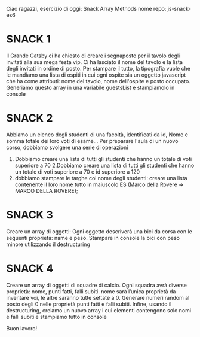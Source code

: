 Ciao ragazzi,
esercizio di oggi: Snack Array Methods
nome repo: js-snack-es6

# SNACK 1
Il Grande Gatsby ci ha chiesto di creare i segnaposto per il tavolo degli invitati alla sua mega festa vip.
Ci ha lasciato il nome del tavolo e la lista degli invitati in ordine di posto.
Per stampare il tutto, la tipografia  vuole che le mandiamo una lista di ospiti in cui ogni ospite sia un oggetto javascript che ha come attributi: nome del tavolo, nome dell'ospite e posto occupato.
Generiamo questo array in una variabile guestsList e stampiamolo in console

# SNACK 2
Abbiamo un elenco degli studenti di una facoltà, identificati da id, Nome e somma totale dei loro voti di esame...
Per preparare l'aula di un nuovo corso, dobbiamo svolgere una serie di operazioni
1. Dobbiamo creare una lista di tutti gli studenti che hanno un totale di voti superiore a 70
2.Dobbiamo creare una lista di tutti gli studenti che hanno un totale di voti superiore a 70 e id superiore a 120
3.  dobbiamo stampare le targhe col nome degli studenti: creare una lista contenente il loro nome tutto in maiuscolo ES (Marco della Rovere => MARCO DELLA ROVERE);

# SNACK 3
Creare un array di oggetti:
Ogni oggetto descriverà una bici da corsa con le seguenti proprietà: name e peso.
Stampare in console la bici con peso minore utilizzando il destructuring

# SNACK 4
Creare un array di oggetti di squadre di calcio.
Ogni squadra avrà diverse proprietà: nome, punti fatti, falli subiti.
nome sarà l’unica proprietà da inventare voi, le altre saranno tutte settate a 0.
Generare numeri random al posto degli 0 nelle proprietà punti fatti e falli subiti.
Infine, usando il destructuring, creiamo un nuovo array i cui elementi contengono solo nomi e falli subiti e stampiamo tutto in console


Buon lavoro!